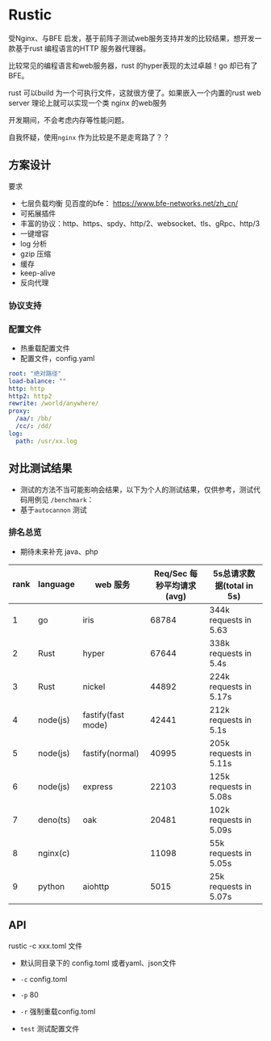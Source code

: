 # Rustic

受Nginx、与BFE 启发，基于前阵子测试web服务支持并发的比较结果，想开发一款基于rust 编程语言的HTTP 服务器代理器。

比较常见的编程语言和web服务器，rust 的hyper表现的太过卓越！go 却已有了BFE。

rust 可以build 为一个可执行文件，这就很方便了。如果嵌入一个内置的rust web server 理论上就可以实现一个类 nginx 的web服务

开发期间，不会考虑内存等性能问题。

自我怀疑，使用`nginx` 作为比较是不是走弯路了？？

## 方案设计

要求
- 七层负载均衡 见百度的bfe： https://www.bfe-networks.net/zh_cn/
- 可拓展插件
- 丰富的协议：http、https、spdy、http/2、websocket、tls、gRpc、http/3
- 一键增容
- log 分析
- gzip 压缩
- 缓存
- keep-alive
- 反向代理

### 协议支持

### 配置文件

- 热重载配置文件
- 配置文件，config.yaml

```yaml
root: "绝对路径"
load-balance: ""
http: http
http2: http2
rewrite: /world/anywhere/
proxy:
  /aa/: /bb/
  /cc/: /dd/
log:
  path: /usr/xx.log
```

## 对比测试结果

* 测试的方法不当可能影响会结果，以下为个人的测试结果，仅供参考，测试代码用例见 `/benchmark`：
* 基于`autocannon` 测试
 

### 排名总览

- 期待未来补充 java、php

|rank|language|web 服务| Req/Sec 每秒平均请求(avg) | 5s总请求数据(total in 5s)|
|----|----|-------|---------------------|------------|
|1|go      | iris                | 68784| 344k requests in 5.63   | 
|2|Rust    | hyper               | 67644| 338k requests in 5.4s  | 
|3|Rust    | nickel              | 44892| 224k requests in 5.17s  | 
|4|node(js)| fastify(fast mode)  | 42441| 212k requests in 5.1s  | 
|5|node(js)| fastify(normal)     | 40995| 205k requests in 5.11s  | 
|6|node(js)| express             | 22103| 125k requests in 5.08s | 
|7|deno(ts)| oak                 | 20481| 102k requests in 5.09s | 
|8|nginx(c)|                     | 11098| 55k requests in 5.05s  |
|9|python  | aiohttp             | 5015 | 25k requests in 5.07s  | 


## API

rustic -c xxx.toml 文件
- 默认同目录下的 config.toml 或者yaml、json文件

- `-c` config.toml
- `-p` 80
- `-r` 强制重载config.toml
- `test` 测试配置文件
